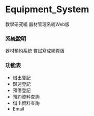 Equipment_System
================

教學研究組 器材管理系統Web版

### 系統說明
器材預約系統 嘗試寫成網頁版 

### 功能表
+ 借出登記
+ 歸還登記
+ 預借登記
+ 預約資料查詢
+ 借出資料查詢
+ Email
